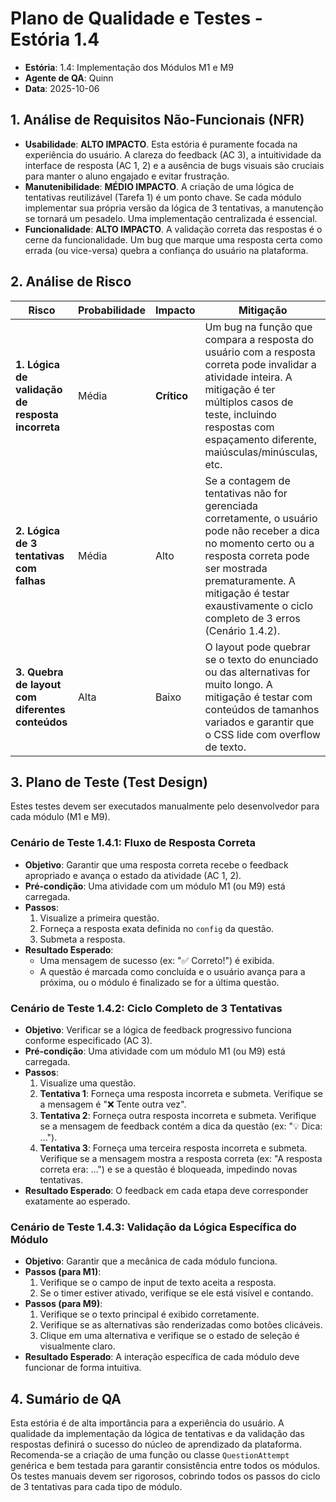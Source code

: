 # Plano de Qualidade e Testes - Estória 1.4

- **Estória**: 1.4: Implementação dos Módulos M1 e M9
- **Agente de QA**: Quinn
- **Data**: 2025-10-06

## 1. Análise de Requisitos Não-Funcionais (NFR)

- **Usabilidade**: **ALTO IMPACTO**. Esta estória é puramente focada na experiência do usuário. A clareza do feedback (AC 3), a intuitividade da interface de resposta (AC 1, 2) e a ausência de bugs visuais são cruciais para manter o aluno engajado e evitar frustração.
- **Manutenibilidade**: **MÉDIO IMPACTO**. A criação de uma lógica de tentativas reutilizável (Tarefa 1) é um ponto chave. Se cada módulo implementar sua própria versão da lógica de 3 tentativas, a manutenção se tornará um pesadelo. Uma implementação centralizada é essencial.
- **Funcionalidade**: **ALTO IMPACTO**. A validação correta das respostas é o cerne da funcionalidade. Um bug que marque uma resposta certa como errada (ou vice-versa) quebra a confiança do usuário na plataforma.

## 2. Análise de Risco

| Risco | Probabilidade | Impacto | Mitigação |
|---|---|---|---|
| **1. Lógica de validação de resposta incorreta** | Média | **Crítico** | Um bug na função que compara a resposta do usuário com a resposta correta pode invalidar a atividade inteira. A mitigação é ter múltiplos casos de teste, incluindo respostas com espaçamento diferente, maiúsculas/minúsculas, etc. |
| **2. Lógica de 3 tentativas com falhas** | Média | Alto | Se a contagem de tentativas não for gerenciada corretamente, o usuário pode não receber a dica no momento certo ou a resposta correta pode ser mostrada prematuramente. A mitigação é testar exaustivamente o ciclo completo de 3 erros (Cenário 1.4.2). |
| **3. Quebra de layout com diferentes conteúdos** | Alta | Baixo | O layout pode quebrar se o texto do enunciado ou das alternativas for muito longo. A mitigação é testar com conteúdos de tamanhos variados e garantir que o CSS lide com overflow de texto. |

## 3. Plano de Teste (Test Design)

Estes testes devem ser executados manualmente pelo desenvolvedor para cada módulo (M1 e M9).

### Cenário de Teste 1.4.1: Fluxo de Resposta Correta
- **Objetivo**: Garantir que uma resposta correta recebe o feedback apropriado e avança o estado da atividade (AC 1, 2).
- **Pré-condição**: Uma atividade com um módulo M1 (ou M9) está carregada.
- **Passos**:
  1.  Visualize a primeira questão.
  2.  Forneça a resposta exata definida no `config` da questão.
  3.  Submeta a resposta.
- **Resultado Esperado**:
  - Uma mensagem de sucesso (ex: "✅ Correto!") é exibida.
  - A questão é marcada como concluída e o usuário avança para a próxima, ou o módulo é finalizado se for a última questão.

### Cenário de Teste 1.4.2: Ciclo Completo de 3 Tentativas
- **Objetivo**: Verificar se a lógica de feedback progressivo funciona conforme especificado (AC 3).
- **Pré-condição**: Uma atividade com um módulo M1 (ou M9) está carregada.
- **Passos**:
  1.  Visualize uma questão.
  2.  **Tentativa 1**: Forneça uma resposta incorreta e submeta. Verifique se a mensagem é "❌ Tente outra vez".
  3.  **Tentativa 2**: Forneça outra resposta incorreta e submeta. Verifique se a mensagem de feedback contém a dica da questão (ex: "💡 Dica: ...").
  4.  **Tentativa 3**: Forneça uma terceira resposta incorreta e submeta. Verifique se a mensagem mostra a resposta correta (ex: "A resposta correta era: ...") e se a questão é bloqueada, impedindo novas tentativas.
- **Resultado Esperado**: O feedback em cada etapa deve corresponder exatamente ao esperado.

### Cenário de Teste 1.4.3: Validação da Lógica Específica do Módulo
- **Objetivo**: Garantir que a mecânica de cada módulo funciona.
- **Passos (para M1)**:
  1.  Verifique se o campo de input de texto aceita a resposta.
  2.  Se o timer estiver ativado, verifique se ele está visível e contando.
- **Passos (para M9)**:
  1.  Verifique se o texto principal é exibido corretamente.
  2.  Verifique se as alternativas são renderizadas como botões clicáveis.
  3.  Clique em uma alternativa e verifique se o estado de seleção é visualmente claro.
- **Resultado Esperado**: A interação específica de cada módulo deve funcionar de forma intuitiva.

## 4. Sumário de QA

Esta estória é de alta importância para a experiência do usuário. A qualidade da implementação da lógica de tentativas e da validação das respostas definirá o sucesso do núcleo de aprendizado da plataforma. Recomenda-se a criação de uma função ou classe `QuestionAttempt` genérica e bem testada para garantir consistência entre todos os módulos. Os testes manuais devem ser rigorosos, cobrindo todos os passos do ciclo de 3 tentativas para cada tipo de módulo.
